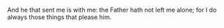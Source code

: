 And he that sent me is with me: the Father hath not left me alone; for I do always those things that please him.
